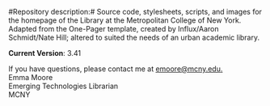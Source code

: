 #Repository description:#
Source code, stylesheets, scripts, and images for the homepage of the Library at the Metropolitan College of New York.  
Adapted from the One-Pager template, created by Influx/Aaron Schmidt/Nate Hill; altered to suited the needs of an 
urban academic library.

**Current Version**: 3.41

If you have questions, please contact me at [emoore@mcny.edu.](mailto:emoore@mcny.edu)  
Emma Moore  
Emerging Technologies Librarian  
MCNY  
